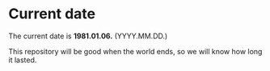 # Current date

The current date is **1981.01.06.** (YYYY.MM.DD.)

This repository will be good when the world ends, so we will know how long it lasted.